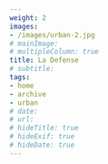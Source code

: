 ```yaml
---
weight: 2
images:
- /images/urban-2.jpg
# mainImage: 
# multipleColumn: true
title: La Defense
# subtitle: 
tags:
- home
- archive
- urban
# date: 
# url: 
# hideTitle: true
# hideExif: true
# hideDate: true
---
```

